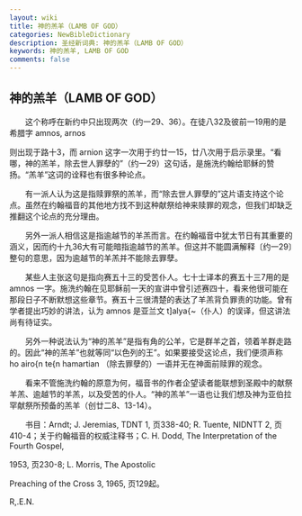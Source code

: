 ```yaml
---
layout: wiki
title: 神的羔羊（LAMB OF GOD）
categories: NewBibleDictionary
description: 圣经新词典: 神的羔羊（LAMB OF GOD）
keywords: 神的羔羊, LAMB OF GOD
comments: false
---
```


## 神的羔羊（LAMB OF GOD）

　　这个称呼在新约中只出现两次（约一29、36）。在徒八32及彼前一19用的是希腊字 amnos, arnos

则出现于路十3，而 arnion 这字一次用于约廿一15，廿八次用于启示录里。“看哪，神的羔羊，除去世人罪孽的”（约一29）这句话，是施洗约翰给耶稣的赞扬。“羔羊”这词的诠释也有很多种论点。

　　有一派人认为这是指赎罪祭的羔羊，而“除去世人罪孽的”这片语支持这个论点。虽然在约翰福音的其他地方找不到这种献祭给神来赎罪的观念，但我们却缺乏推翻这个论点的充分理由。

　　另外一派人相信这是指逾越节的羊羔而言。在约翰福音中犹太节日有其重要的涵义，因而约十九36大有可能暗指逾越节的羔羊。但这并不能圆满解释〔约一29〕整句的意思，因为逾越节的羊羔并不能除去罪孽。

　　某些人主张这句是指向赛五十三的受苦仆人。七十士译本的赛五十三7用的是 amnos 一字。施洗约翰在见耶稣前一天的宣讲中曾引述赛四十，看来他很可能在那段日子不断默想这些章节。赛五十三很清楚的表达了羊羔背负罪责的功能。曾有学者提出巧妙的讲法，认为 amnos 是亚兰文 t]alya{~（仆人）的误译，但这讲法尚有待证实。

　　另外一种说法认为“神的羔羊”是指有角的公羊，它是群羊之首，领着羊群走路的。因此“神的羔羊”也就等同“以色列的王”。如果要接受这论点，我们便须声称 ho airo{n te{n hamartian （除去罪孽的）一语并无在神面前赎罪的观念。

　　看来不管施洗约翰的原意为何，福音书的作者企望读者能联想到圣殿中的献祭羊羔、逾越节的羊羔，以及受苦的仆人。“神的羔羊”一语也让我们想及神为亚伯拉罕献祭所预备的羔羊（创廿二8、13-14）。

　　书目：Arndt; J. Jeremias, TDNT 1, 页338-40; R. Tuente, NIDNTT 2, 页410-4；关于约翰福音的权威注释书；C. H. Dodd, The Interpretation of the Fourth Gospel,

1953, 页230-8; L. Morris, The Apostolic

Preaching of the Cross 3, 1965, 页129起。

R,.E.N.








